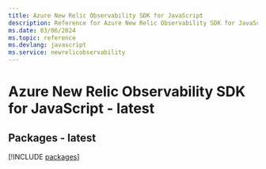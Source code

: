 ```yaml
---
title: Azure New Relic Observability SDK for JavaScript
description: Reference for Azure New Relic Observability SDK for JavaScript
ms.date: 03/06/2024
ms.topic: reference
ms.devlang: javascript
ms.service: newrelicobservability
---
```

# Azure New Relic Observability SDK for JavaScript - latest
## Packages - latest
[!INCLUDE [packages](new-relic-observability-index.md)]